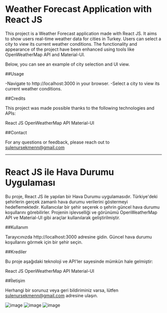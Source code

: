 # Weather Forecast Application with React JS

This project is a Weather Forecast application made with React JS. It aims to show users real-time weather data for cities in Turkey. Users can select a city to view its current weather conditions. The functionality and appearance of the project have been enhanced using tools like OpenWeatherMap API and Material-UI.

Below, you can see an example of city selection and UI view.

##Usage

-Navigate to http://localhost:3000 in your browser.
-Select a city to view its current weather conditions.

##Credits

This project was made possible thanks to the following technologies and APIs:

React JS
OpenWeatherMap API
Material-UI

##Contact

For any questions or feedback, please reach out to sulenursekmenn@gmail.com

---

# React JS ile Hava Durumu Uygulaması

Bu proje, React JS ile yapılan bir Hava Durumu uygulamasıdır. Türkiye'deki şehirlerin gerçek zamanlı hava durumu verilerini göstermeyi hedeflemektedir. Kullanıcılar bir şehir seçerek o şehrin güncel hava durumu koşullarını görebilirler. Projenin işlevselliği ve görünümü OpenWeatherMap API ve Material-UI gibi araçlar kullanılarak geliştirilmiştir.

##Kullanım

Tarayıcınızda http://localhost:3000 adresine gidin.
Güncel hava durumu koşullarını görmek için bir şehir seçin.

##Krediler

Bu proje aşağıdaki teknoloji ve API'ler sayesinde mümkün hale gelmiştir:

React JS
OpenWeatherMap API
Material-UI


##İletişim

Herhangi bir sorunuz veya geri bildiriminiz varsa, lütfen sulenursekmenn@gmail.com adresine ulaşın.

![image](https://github.com/sulenursekmen/React-WeatherApp/assets/109442063/673148a1-6506-4497-8012-1511d7ef3faf)
![image](https://github.com/sulenursekmen/React-WeatherApp/assets/109442063/22875d8d-693b-40b9-b051-3638bb022d43)
![image](https://github.com/sulenursekmen/React-WeatherApp/assets/109442063/f5d8268d-bc55-4bf3-8a4b-5778df8bfd3f)
